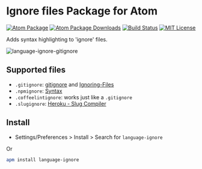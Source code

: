 # Ignore files Package for Atom

[![Atom Package](https://img.shields.io/apm/v/language-ignore.svg)](https://atom.io/packages/language-ignore)
[![Atom Package Downloads](https://img.shields.io/apm/dm/language-ignore.svg)](https://atom.io/packages/language-ignore)
[![Build Status](https://travis-ci.org/ldez/atom-language-ignore.svg?branch=master)](https://travis-ci.org/ldez/atom-language-ignore)
[![MIT License](http://img.shields.io/badge/license-MIT-blue.svg?style=flat)](https://github.com/bsara/language-gitignore/blob/master/LICENSE.md)

Adds syntax highlighting to 'ignore' files.

![language-ignore-gitignore](https://cloud.githubusercontent.com/assets/5674651/14763858/4ae7eae4-09a3-11e6-9adf-94f3d5cdf1d6.png)

## Supported files

- `.gitignore`: [gitignore](https://git-scm.com/docs/gitignore) and [Ignoring-Files](https://git-scm.com/book/en/v2/Git-Basics-Recording-Changes-to-the-Repository#Ignoring-Files)
- `.npmignore`: [Syntax](https://docs.npmjs.com/misc/developers#keeping-files-out-of-your-package)
- `.coffeelintignore`: works just like a `.gitignore`
- `.slugignore`: [Heroku - Slug Compiler](https://devcenter.heroku.com/articles/slug-compiler#ignoring-files-with-slugignore)

## Install

- Settings/Preferences > Install > Search for `language-ignore`

Or

```bash
apm install language-ignore
```
